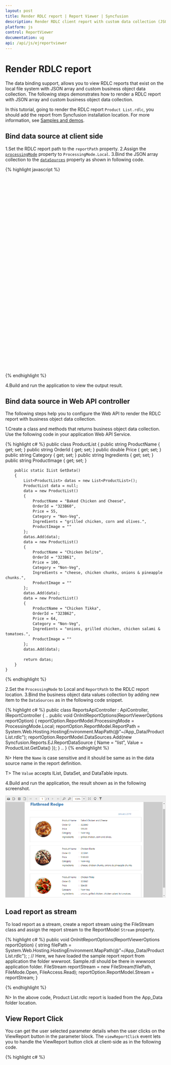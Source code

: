 ```yaml
---
layout: post
title: Render RDLC report | Report Viewer | Syncfusion
description: Render RDLC client report with custom data collection (JSON array, IList, DataSet, and DataTable) using JavaScript Report Viewer.
platform: js
control: ReportViewer
documentation: ug
api: /api/js/ejreportviewer
---
```


# Render RDLC report

The data binding support, allows you to view RDLC reports that exist on the local file system with JSON array and custom business object data collection. The following steps demonstrates how to render a RDLC report with JSON array and custom business object data collection.

In this tutorial, going to render the RDLC report `Product List.rdlc`, you should add the report from Syncfusion installation location. For more information, see [Samples and demos](/js/reportviewer/samples-and-demos).

## Bind data source at client side
1.Set the RDLC report path to the `reportPath` property.
2.Assign the [`processingMode`](../api/ejreportviewer#members:processingmode) property to `ProcessingMode.Local`.
3.Bind the JSON array collection to the [`dataSources`](../api/ejreportviewer#members:datasources) property as shown in following code.

{% highlight javascript %}
<div style="height: 100%; width: 100%;">
        <div style="height: 600px; width: 950px; min-height: 400px;" id="viewer"></div>
        <script type="text/javascript">
            $(function () {
                $("#viewer").ejReportViewer({
                    reportServiceUrl: "/api/ReportsApi",
                    processingMode: ej.ReportViewer.ProcessingMode.Local,
                    reportPath: 'Product List.rdlc',
                    dataSources: [{
                        value: [
                        {
                            ProductName: "Baked Chicken and Cheese", OrderId: "323B60", Price: 55, Category: "Non-Veg", Ingredients: "Grilled chicken, Corn and Olives.", ProductImage: ""
                        },
                        {
                            ProductName: "Chicken Delite", OrderId: "323B61", Price: 100, Category: "Non-Veg", Ingredients: "Cheese, Chicken chunks, Onions & Pineapple chunks.", ProductImage: ""
                        },
                        {
                            ProductName: "Chicken Tikka", OrderId: "323B62", Price: 64, Category: "Non-Veg", Ingredients: "Onions, Grilled chicken, Chicken salami & Tomatoes.", ProductImage: ""
                        }],
                        name: "list"
                    }]
                });
            });
        </script>
    </div>

{% endhighlight %}

4.Build and run the application to view the output result.


## Bind data source in Web API controller
The following steps help you to configure the Web API to render the RDLC report with business object data collection.

1.Create a class and methods that returns business object data collection. Use the following code in your application Web API Service.

{% highlight c# %}
    public class ProductList
    {
        public string ProductName { get; set; }
        public string OrderId { get; set; }
        public double Price { get; set; }
        public string Category { get; set; }
        public string Ingredients { get; set; }
        public string ProductImage { get; set; }

        public static IList GetData()
        {
            List<ProductList> datas = new List<ProductList>();
            ProductList data = null;
            data = new ProductList()
            {
                ProductName = "Baked Chicken and Cheese",
                OrderId = "323B60",
                Price = 55,
                Category = "Non-Veg",
                Ingredients = "grilled chicken, corn and olives.",
                ProductImage = ""
            };
            datas.Add(data);
            data = new ProductList()
            {
                ProductName = "Chicken Delite",
                OrderId = "323B61",
                Price = 100,
                Category = "Non-Veg",
                Ingredients = "cheese, chicken chunks, onions & pineapple chunks.",
                ProductImage = ""
            };
            datas.Add(data);
            data = new ProductList()
            {
                ProductName = "Chicken Tikka",
                OrderId = "323B62",
                Price = 64,
                Category = "Non-Veg",
                Ingredients = "onions, grilled chicken, chicken salami & tomatoes.",
                ProductImage = ""
            };
            datas.Add(data);

            return datas;
        }
    }
{% endhighlight %}

2.Set the `ProcessingMode` to Local and `ReportPath` to the RDLC report location.
3.Bind the business object data values collection by adding new item to the `DataSources` as in the following code snippet.

{% highlight c# %}
public class ReportsApiController : ApiController, IReportController
    {
        ..
        public void OnInitReportOptions(ReportViewerOptions reportOption)
        {
            reportOption.ReportModel.ProcessingMode = ProcessingMode.Local;
            reportOption.ReportModel.ReportPath = System.Web.Hosting.HostingEnvironment.MapPath(@"~/App_Data/Product List.rdlc");
            reportOption.ReportModel.DataSources.Add(new Syncfusion.Reports.EJ.ReportDataSource { Name = "list", Value = ProductList.GetData() });
        }
        ..
    }
{% endhighlight %}

N> Here the `Name` is case sensitive and it should be same as in the data source name in the report definition.

T> The `Value` accepts IList, DataSet, and DataTable inputs.

4.Build and run the application, the result shown as in the following screenshot.

![Product list RDLC report with client side JSON array data binding](images/getting-started/rdlc-local-report.png)

## Load report as stream
To load report as a stream, create a report stream using the FileStream class and assign the report stream to the ReportModel  `Stream` property.

{% highlight c# %}
        public void OnInitReportOptions(ReportViewerOptions reportOption)
        {
            string filePath = System.Web.Hosting.HostingEnvironment.MapPath(@"~/App_Data/Product List.rdlc"); ;
            // Here, we have loaded the sample report report from application the folder wwwroot. Sample.rdl should be there in wwwroot application folder.
            FileStream reportStream = new FileStream(filePath, FileMode.Open, FileAccess.Read);
            reportOption.ReportModel.Stream = reportStream;
        }

{% endhighlight %}

N> In the above code, Product List.rdlc report is loaded from the App_Data folder location.

## View Report Click
You can get the user selected parameter details when the user clicks on the ViewReport button in the parameter block. The `viewReportClick` event lets you to handle the ViewReport button click at client-side as in the following code.

{% highlight c# %}
    <script type="text/javascript">
            $(function () {
                $("#container").ejReportViewer({
                    reportServiceUrl: "/api/InternalApi",
                    reportPath: '~/App_Data/Sales Order Detail.rdl',
                    viewReportClick:"onViewReportClick",
                });
            });

            function onViewReportClick(args) {
                var reportParams = [];
                reportParams.push({ name: 'SalesOrderNumber', labels: ['SO50756'], values: ['SO50756'] });
                args.model.parameters = reportParams;
            }
    </script>

{% endhighlight %}

N> The model property in the event argument has the details of current processing report model.